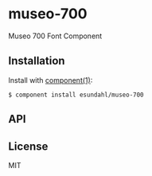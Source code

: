 
# museo-700

  Museo 700 Font Component

## Installation

  Install with [component(1)](http://component.io):

    $ component install esundahl/museo-700

## API



## License

  MIT
